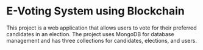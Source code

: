 # E-Voting System using Blockchain

This project is a web application that allows users to vote for their preferred candidates in an election. The project uses MongoDB for database management and has three collections for candidates, elections, and users.
